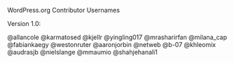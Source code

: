WordPress.org Contributor Usernames

Version 1.0:

@allancole
@karmatosed
@kjellr
@yingling017
@mrasharirfan
@milana_cap
@fabiankaegy
@westonruter
@aaronjorbin
@netweb
@b-07
@khleomix
@audrasjb
@nielslange
@mmaumio
@shahjehanali1
